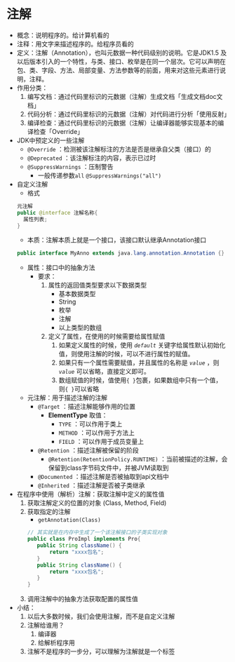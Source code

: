 # 注解
- 概念：说明程序的。给计算机看的
- 注释：用文字来描述程序的。给程序员看的
- 定义：注解（Annotation），也叫元数据一种代码级别的说明。它是JDK1.5 及以后版本引入的一个特性，与类、接口、枚举是在同一个层次。它可以声明在包、类、字段、方法、局部变量、方法参数等的前面，用来对这些元素进行说明，注释。
- 作用分类：
    1. 编写文档：通过代码里标识的元数据（注解）生成文档「生成文档doc文档」
    2. 代码分析：通过代码里标识的元数据（注解）对代码进行分析「使用反射」
    3. 编译检查：通过代码里标识的元数据（注解）让编译器能够实现基本的编译检查「Override」
- JDK中预定义的一些注解
    - `@Override` ：检测被该注解标注的方法是否是继承自父类（接口）的
    - `@Deprecated` ：该注解标注的内容，表示已过时
    - `@SuppressWarnings` ：压制警告
        - 一般传递参数`all` `@SuppressWarnings("all")`
- 自定义注解
    - 格式
    ```java
    元注解
    public @interface 注解名称{
      属性列表;
    }
    ```
    - 本质：注解本质上就是一个接口，该接口默认继承Annotation接口
    ```java
    public interface MyAnno extends java.lang.annotation.Annotation {}
    ```
    - 属性：接口中的抽象方法
        - 要求：
            1. 属性的返回值类型要求以下数据类型
                - 基本数据类型
                - String
                - 枚举
                - 注解
                - 以上类型的数组
            2. 定义了属性，在使用的时候需要给属性赋值
                1. 如果定义属性的时候，使用 *`default`* 关键字给属性默认初始化值，则使用注解的时候，可以不进行属性的赋值。
                2. 如果只有一个属性需要赋值，并且属性的名称是 *`value`* ，则 *`value`* 可以省略，直接定义即可。
                3. 数组赋值的时候，值使用`{ }`包裹，如果数组中只有一个值，则`{ }`可以省略
    - 元注解：用于描述注解的注解
        - `@Target` ：描述注解能够作用的位置
            - **ElementType** 取值：
                - `TYPE` ：可以作用于类上
                - `METHOD` ：可以作用于方法上
                - `FIELD` ：可以作用于成员变量上
        - `@Retention` ：描述注解被保留的阶段
            - `@Retention(RetentionPolicy.RUNTIME)` ：当前被描述的注解，会保留到class字节码文件中，并被JVM读取到
        - `@Documented` ：描述注解是否被抽取到api文档中
        - `@Inherited` ：描述注解是否被子类继承
- 在程序中使用（解析）注解：获取注解中定义的属性值
    1. 获取注解定义的位置的对象 (Class, Method, Field)
    2. 获取指定的注解
        - `getAnnotation(Class)`
        ```java
        // 其实就是在内存中生成了一个该注解接口的子类实现对象
        public class ProImpl implements Pro{
           public String className() {
               return "xxxx包名";
           }
           public String className() {
               return "xxxx包名";
           }
        }
        ```
    3. 调用注解中的抽象方法获取配置的属性值
- 小结：
    1. 以后大多数时候，我们会使用注解，而不是自定义注解
    2. 注解给谁用？
        1. 编译器
        2. 给解析程序用
    3. 注解不是程序的一步分，可以理解为注解就是一个标签